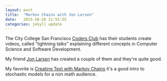 ```yaml
---
layout: post
title:  "Markov Chains with Jon Larsen"
date:   2015-10-26 21:55:55
categories: jekyll update
---
```


The City College San Francisco [Coders Club](http://hills.ccsf.edu/~coders/templates/index.php) has their students create videos, 
called "lightning talks" explaining different concepts in Computer Science and Software Development.

My friend [Jon Larsen](https://www.linkedin.com/in/larsenjon) has created a couple of them and they're quite good. 

My favorite is [Creating Text with Markov Chains](https://www.youtube.com/watch?v=bCbdErw4bZk) 
it's a good intro to stochastic models for a non math audience.
 
